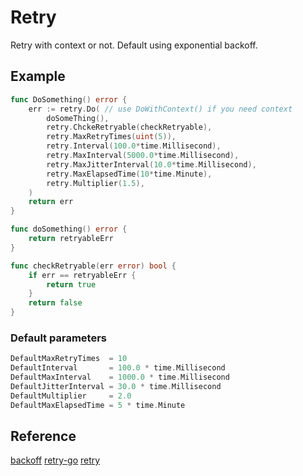 # Retry
Retry with context or not.
Default using exponential backoff.

## Example
``` go
func DoSomething() error {
	err := retry.Do( // use DoWithContext() if you need context
		doSomeThing(),
		retry.ChckeRetryable(checkRetryable),
		retry.MaxRetryTimes(uint(5)),
		retry.Interval(100.0*time.Millisecond),
		retry.MaxInterval(5000.0*time.Millisecond),
		retry.MaxJitterInterval(10.0*time.Millisecond),
		retry.MaxElapsedTime(10*time.Minute),
		retry.Multiplier(1.5),
	)
	return err
}

func doSomething() error {
    return retryableErr
}

func checkRetryable(err error) bool {
    if err == retryableErr {
        return true
    }
    return false
}
```

### Default parameters
``` go
DefaultMaxRetryTimes  = 10
DefaultInterval       = 100.0 * time.Millisecond
DefaultMaxInterval    = 1000.0 * time.Millisecond
DefaultJitterInterval = 30.0 * time.Millisecond
DefaultMultiplier     = 2.0
DefaultMaxElapsedTime = 5 * time.Minute
```

## Reference
[backoff](https://github.com/cenkalti/backoff/)
[retry-go](https://github.com/avast/retry-go)
[retry](k8s.io/client-go/util/retry)